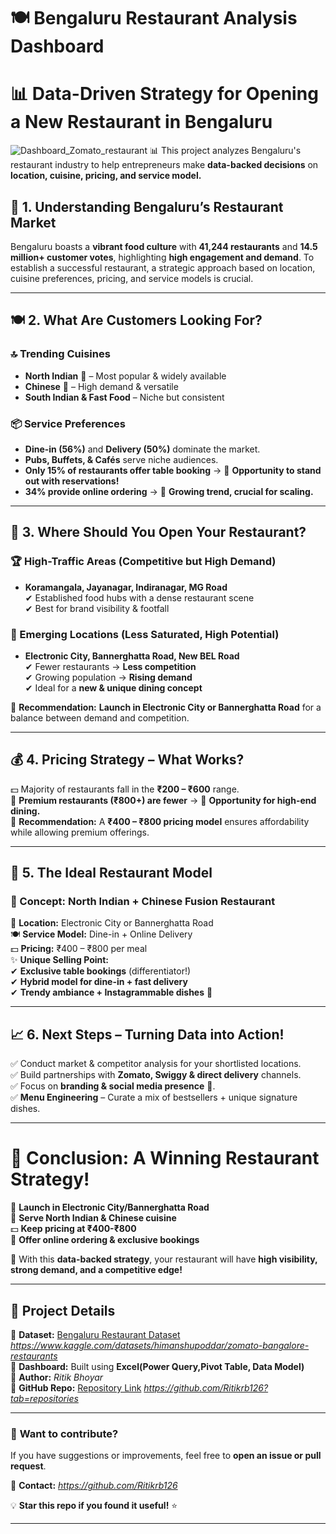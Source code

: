 # 🍽️ Bengaluru Restaurant Analysis Dashboard  

# 📊 Data-Driven Strategy for Opening a New Restaurant in Bengaluru  
![Dashboard_Zomato_restaurant](https://github.com/user-attachments/assets/056bef14-af95-421f-8ef7-8ba60470e8d7)
📊 This project analyzes Bengaluru's restaurant industry to help entrepreneurs make **data-backed decisions** on **location, cuisine, pricing, and service model.**  




## 🌆 1. Understanding Bengaluru’s Restaurant Market  
Bengaluru boasts a **vibrant food culture** with **41,244 restaurants** and **14.5 million+ customer votes**, highlighting **high engagement and demand**. To establish a successful restaurant, a strategic approach based on location, cuisine preferences, pricing, and service models is crucial.  

---

## 🍽️ 2. What Are Customers Looking For?  
### 🔝 Trending Cuisines  
- **North Indian** 🥘 – Most popular & widely available  
- **Chinese** 🍜 – High demand & versatile  
- **South Indian & Fast Food** – Niche but consistent  

### 📦 Service Preferences  
- **Dine-in (56%)** and **Delivery (50%)** dominate the market.  
- **Pubs, Buffets, & Cafés** serve niche audiences.  
- **Only 15% of restaurants offer table booking** → 🚀 **Opportunity to stand out with reservations!**  
- **34% provide online ordering** → 📲 **Growing trend, crucial for scaling.**  

---

## 📍 3. Where Should You Open Your Restaurant?  
### 🏆 High-Traffic Areas (Competitive but High Demand)  
- **Koramangala, Jayanagar, Indiranagar, MG Road**  
  ✔ Established food hubs with a dense restaurant scene  
  ✔ Best for brand visibility & footfall  

### 🚀 Emerging Locations (Less Saturated, High Potential)  
- **Electronic City, Bannerghatta Road, New BEL Road**  
  ✔ Fewer restaurants → **Less competition**  
  ✔ Growing population → **Rising demand**  
  ✔ Ideal for a **new & unique dining concept**  

📌 **Recommendation:** **Launch in Electronic City or Bannerghatta Road** for a balance between demand and competition.  

---

## 💰 4. Pricing Strategy – What Works?  
💵 Majority of restaurants fall in the **₹200 – ₹600** range.  
💎 **Premium restaurants (₹800+) are fewer** → 🚀 **Opportunity for high-end dining.**  
📌 **Recommendation:** A **₹400 – ₹800 pricing model** ensures affordability while allowing premium offerings.  

---

## 🏢 5. The Ideal Restaurant Model  
### 🍛 Concept: **North Indian + Chinese Fusion Restaurant**  
📍 **Location:** Electronic City or Bannerghatta Road  
🍽️ **Service Model:** Dine-in + Online Delivery  
💵 **Pricing:** ₹400 – ₹800 per meal  
✨ **Unique Selling Point:**  
✔ **Exclusive table bookings** (differentiator!)  
✔ **Hybrid model for dine-in + fast delivery**  
✔ **Trendy ambiance + Instagrammable dishes** 📸  

---

## 📈 6. Next Steps – Turning Data into Action!  
✅ Conduct market & competitor analysis for your shortlisted locations.  
✅ Build partnerships with **Zomato, Swiggy & direct delivery** channels.  
✅ Focus on **branding & social media presence** 📢.  
✅ **Menu Engineering** – Curate a mix of bestsellers + unique signature dishes.  

---

# 🎯 Conclusion: A Winning Restaurant Strategy!  
📍 **Launch in Electronic City/Bannerghatta Road**  
🍜 **Serve North Indian & Chinese cuisine**  
💵 **Keep pricing at ₹400-₹800**  
📲 **Offer online ordering & exclusive bookings**  

🚀 With this **data-backed strategy**, your restaurant will have **high visibility, strong demand, and a competitive edge!**  

---


## 📢 **Project Details**  

📌 **Dataset:** [Bengaluru Restaurant Dataset](#) *https://www.kaggle.com/datasets/himanshupoddar/zomato-bangalore-restaurants*  
📌 **Dashboard:** Built using **Excel(Power Query,Pivot Table, Data Model)**  
📌 **Author:** *Ritik Bhoyar*  
📌 **GitHub Repo:** [Repository Link](#) *https://github.com/Ritikrb126?tab=repositories*  

---

### 📢 **Want to contribute?**  
If you have suggestions or improvements, feel free to **open an issue or pull request**.  

📌 **Contact:** *https://github.com/Ritikrb126*  

💡 **Star this repo if you found it useful!** ⭐  

---
